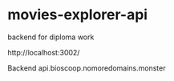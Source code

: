 # movies-explorer-api

backend for diploma work

http://localhost:3002/

Backend api.bioscoop.nomoredomains.monster
